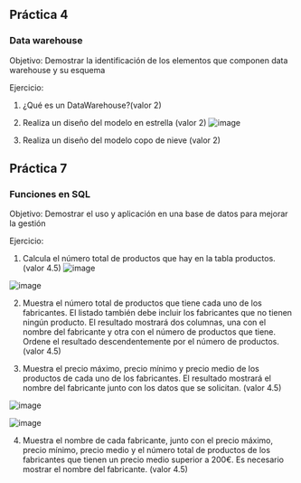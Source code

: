 
## Práctica 4
### Data warehouse

Objetivo: Demostrar la identificación de los elementos que componen data warehouse y
su esquema

Ejercicio:

1. ¿Qué es un DataWarehouse?(valor 2)

2. Realiza un diseño del modelo en estrella (valor 2)
![image](https://user-images.githubusercontent.com/104279720/173191369-163b0271-3eac-41b3-b502-3377de2cf2d0.png)


3. Realiza un diseño del modelo copo de nieve (valor 2)


## Práctica 7
### Funciones en SQL
Objetivo: Demostrar el uso y aplicación en una base de datos para mejorar la gestión

Ejercicio:

1. Calcula el número total de productos que hay en la tabla productos. (valor 4.5)
![image](https://user-images.githubusercontent.com/104279720/173191926-763d5be2-b2b0-4a9d-a2ae-55ffd41b85f8.png)

![image](https://user-images.githubusercontent.com/104279720/173191957-9879e94d-d007-4cff-a424-3b9112d0b945.png)

2. Muestra el número total de productos que tiene cada uno de los fabricantes. El listado
también debe incluir los fabricantes que no tienen ningún producto. El resultado
mostrará dos columnas, una con el nombre del fabricante y otra con el número de
productos que tiene. Ordene el resultado descendentemente por el número de
productos. (valor 4.5)

3. Muestra el precio máximo, precio mínimo y precio medio de los productos de cada
uno de los fabricantes. El resultado mostrará el nombre del fabricante junto con los
datos que se solicitan. (valor 4.5)

![image](https://user-images.githubusercontent.com/104279720/173192259-886cf9a7-7c09-4d6e-b578-feac5d226404.png)

![image](https://user-images.githubusercontent.com/104279720/173192276-70f05ed6-42d8-498d-989c-7a7b768e8eac.png)


4. Muestra el nombre de cada fabricante, junto con el precio máximo, precio mínimo,
precio medio y el número total de productos de los fabricantes que tienen un precio
medio superior a 200€. Es necesario mostrar el nombre del fabricante. (valor 4.5)



